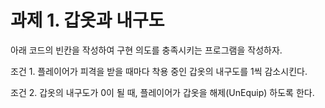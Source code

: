 # 과제 1. 갑옷과 내구도

아래 코드의 빈칸을 작성하여 구현 의도를 충족시키는 프로그램을 작성하자.


조건 1. 플레이어가 피격을 받을 때마다 착용 중인 갑옷의 내구도를 1씩 감소시킨다.

조건 2. 갑옷의 내구도가 0이 될 때, 플레이어가 갑옷을 해제(UnEquip) 하도록 한다.

